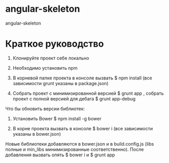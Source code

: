 # angular-skeleton
angular-skeleton


# Краткое руководство
1. Клонируйте проект себе локально

2. Необходимо установить npm

3. В корневой папке проекта в консоле вызвать $ npm install (все зависимости grunt указаны в package.json)

4. Собрать проект с минимизированной версией $ grunt app , cобрать проект с полной версией для дебага $ grunt app-debug

Что бы обновить версии библиотек:

1. Установить Bower $ npm install -g bower

2. В корне проекта вызвать в консоле $ bower i (все зависимости указаны в bower.json)

Новые библиотеки добавляются в bower.json и в build.config.js (libs полные и min_libs минимизированные соответственно).
После добавления вызвать опять $ bower i и $ grunt app
